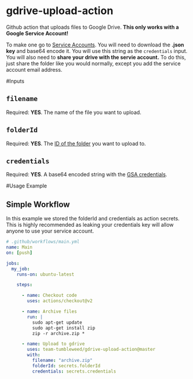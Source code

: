# gdrive-upload-action
Github action that uploads files to Google Drive.
**This only works with a Google Service Account!**

To make one go to [Service Accounts](https://console.cloud.google.com/apis/credentials). You will need to download the **.json key** and base64 encode it. You will use this string as the `credentials` input. You will also need to **share your drive with the servie account.** To do this, just share the folder like you would normally, except you add the service account email address.

#Inputs

## ``filename``
Required: **YES**. 
The name of the file you want to upload.

## ``folderId``
Required: **YES**. 
The [ID of the folder](https://ploi.io/documentation/database/where-do-i-get-google-drive-folder-id) you want to upload to.

## ``credentials``
Required: **YES**.
A base64 encoded string with the [GSA credentials](https://stackoverflow.com/questions/46287267/how-can-i-get-the-file-service-account-json-for-google-translate-api/46290808).


#Usage Example

## Simple Workflow
In this example we stored the folderId and credentials as action secrets. This is highly recommended as leaking your credentials key will allow anyone to use your service account.
```yaml
# .github/workflows/main.yml
name: Main
on: [push]

jobs:
  my_job:
    runs-on: ubuntu-latest

    steps:

      - name: Checkout code
        uses: actions/checkout@v2

      - name: Archive files
        run: |
          sudo apt-get update
          sudo apt-get install zip
          zip -r archive.zip *

      - name: Upload to gdrive
        uses: team-tumbleweed/gdrive-upload-action@master
        with:
          filename: "archive.zip"
          folderId: secrets.folderId
          credentials: secrets.credentials
```